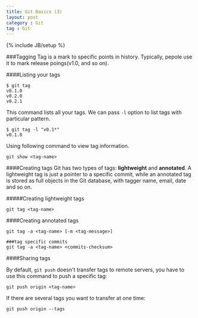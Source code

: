 ```yaml
---
title: Git Basics (3)
layout: post
category : Git
tag : Git
---
```

{% include JB/setup %}

###Tagging
Tag is a mark to specific points in history. Typically, pepole use it to mark release poings(v1.0, and so on).

####Listing your tags

	$ git tag
	v0.1.0
	v0.2.0
	v0.2.1
	
This command lists all your tags. We can pass `-l` option to list tags with particular pattern.

	$ git tag -l "v0.1*"
	v0.1.0
	
Using following command to view tag information.

	git show <tag-name>

	
####Creating tags
Git has two types of tags: **lightweight** and **annotated**. A lightweight tag is just a pointer to a specific commit, while an annotated tag is stored as full objects in the Git database, with tagger name, email, date and so on. 

#####Creating lightweight tags

	git tag <tag-name>
	
####Creating annotated tags

	git tag -a <tag-name> [-m <tag-message>]
	
	###tag specific commits
	git tag -a <tag-name> <commits-checksum>
	
####Sharing tags

By default, `git push` doesn't transfer tags to remote servers, you have to use this command to push a specific tag:

	git push origin <tag-name>
	
If there are several tags you want to transfer at one time:

	git push origin --tags
	
